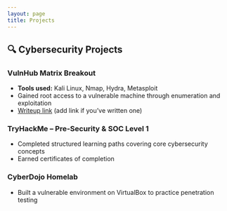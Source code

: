 ```yaml
---
layout: page
title: Projects
---
```


## 🔍 Cybersecurity Projects

### VulnHub Matrix Breakout
- **Tools used:** Kali Linux, Nmap, Hydra, Metasploit
- Gained root access to a vulnerable machine through enumeration and exploitation
- [Writeup link](#) (add link if you’ve written one)

### TryHackMe – Pre-Security & SOC Level 1
- Completed structured learning paths covering core cybersecurity concepts
- Earned certificates of completion

### CyberDojo Homelab
- Built a vulnerable environment on VirtualBox to practice penetration testing

